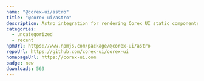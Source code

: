 ```yaml
---
name: "@corex-ui/astro"
title: "@corex-ui/astro"
description: Astro integration for rendering Corex UI static components post build.
categories:
  - uncategorized
  - recent
npmUrl: https://www.npmjs.com/package/@corex-ui/astro
repoUrl: https://github.com/corex-ui/corex-ui
homepageUrl: https://corex-ui.com
badge: new
downloads: 569
---
```

